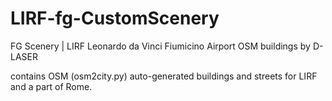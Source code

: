 # LIRF-fg-CustomScenery
FG Scenery | LIRF Leonardo da Vinci Fiumicino Airport OSM buildings by D-LASER

contains OSM (osm2city.py) auto-generated buildings and streets for LIRF and a part of Rome.
